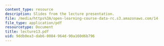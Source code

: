 ```yaml
---
content_type: resource
description: Slides from the lecture presentation.
file: /media/https%3A/open-learning-course-data-rc.s3.amazonaws.com/14-02-principles-of-macroeconomics-fall-2004/9ddb0ea3dab60084964d90a160d6b796_lecture13.pdf
file_type: application/pdf
resourcetype: Document
title: lecture13.pdf
uid: 9ddb0ea3-dab6-0084-964d-90a160d6b796
---
```

